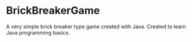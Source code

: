# BrickBreakerGame
A very simple brick breaker type game created with Java. Created to learn Java programming basics.
